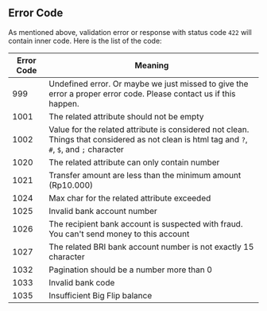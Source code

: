 ## Error Code

As mentioned above, validation error or response with status code `422` will contain inner code. Here is the list of the code:


Error Code | Meaning
---------- | -------
999 | Undefined error. Or maybe we just missed to give the error a proper error code. Please contact us if this happen.
1001 | The related attribute should not be empty
1002 | Value for the related attribute is considered not clean. Things that considered as not clean is html tag and `?`, `#`, `$`, and `;` character
1020 | The related attribute can only contain number
1021 | Transfer amount are less than the minimum amount (Rp10.000)
1024 | Max char for the related attribute exceeded
1025 | Invalid bank account number
1026 | The recipient bank account is suspected with fraud. You can't send money to this account
1027 | The related BRI bank account number is not exactly 15 character
1032 | Pagination should be a number more than 0
1033 | Invalid bank code
1035 | Insufficient Big Flip balance
